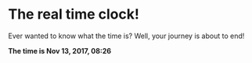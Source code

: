 # The real time clock!

Ever wanted to know what the time is? Well, your journey is about to end!

**The time is Nov 13, 2017, 08:26**